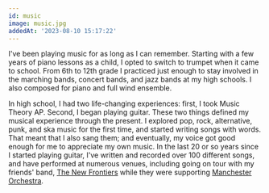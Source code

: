 ```yaml
---
id: music
image: music.jpg
addedAt: '2023-08-10 15:17:22'
---
```


I've been playing music for as long as I can remember. Starting with a few years of piano lessons as a child, I opted to switch to trumpet when it came to school. From 6th to 12th grade I practiced just enough to stay involved in the marching bands, concert bands, and jazz bands at my high schools. I also composed for piano and full wind ensemble.

In high school, I had two life-changing experiences: first, I took Music Theory AP. Second, I began playing guitar. These two things defined my musical experience through the present. I explored pop, rock, alternative, punk, and ska music for the first time, and started writing songs with words. That meant that I also sang them; and eventually, my voice got good enough for me to appreciate my own music. In the last 20 or so years since I started playing guitar, I've written and recorded over 100 different songs, and have performed at numerous venues, including going on tour with my friends' band, [The New Frontiers](http://en.wikipedia.org/wiki/The_New_Frontiers) while they were supporting [Manchester Orchestra](https://en.wikipedia.org/wiki/Manchester_Orchestra).
